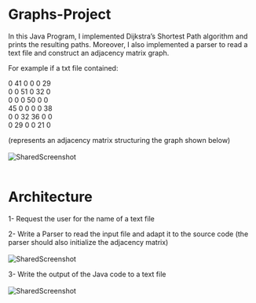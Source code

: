 # Graphs-Project

In this Java Program, I implemented Dijkstra’s Shortest Path algorithm and prints the resulting paths. Moreover, I also implemented a parser to read a text file and construct an adjacency matrix graph.

For example if a txt file contained:

0 41   0 0 0 29 <br/>
0 0 51   0 32   0 <br/>
0 0 0 50   0 0 <br/>
45   0 0 0 0 38 <br/>
0 0 32   36   0 0 <br/>
0 29   0 0 21 0  

(represents an adjacency matrix structuring the graph shown below)<br/><br/>
![SharedScreenshot](https://user-images.githubusercontent.com/65793945/126075365-bdd6e3ce-3365-44b4-831a-8c065861d830.jpg)
<br/><br/>

# Architecture
1- Request the user for the name of a text file

2- Write a Parser to read the input file and adapt it to the source code (the parser should also initialize the adjacency matrix) <br/></br>
![SharedScreenshot](https://user-images.githubusercontent.com/65793945/126075461-e53166f2-d0c6-413a-81cd-6cd2448144cc.jpg)

3- Write the output of the Java code to a text file <br/><br/>
![SharedScreenshot](https://user-images.githubusercontent.com/65793945/126075582-c1edb5e1-639a-4b66-9aef-4de8ffdd26b7.jpg)
